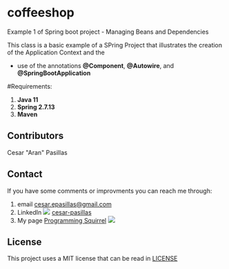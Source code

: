 # coffeeshop
Example 1 of Spring boot project - Managing Beans and Dependencies

This class is a basic example of a SPring Project that illustrates the creation of the Application Context and the
 * use of the annotations <b>@Component</b>, <b>@Autowire</b>, and <b>@SpringBootApplication</b>

#Requirements:
1. **Java 11** 
2. **Spring 2.7.13**
3. **Maven**

## Contributors
Cesar "Aran" Pasillas

## Contact
If you have some comments or improvments you can reach me through: 
1. email cesar.epasillas@gmail.com
2. LinkedIn ![](https://content.linkedin.com/content/dam/me/business/en-us/amp/brand-site/v2/bg/LI-Bug.svg.original.svg) [cesar-pasillas](https://www.linkedin.com/in/cesar-pasillas/)
3. My page [Programming Squirrel](https://programmingsquirrel.wordpress.com/)
   ![](https://programmingsquirrel.files.wordpress.com/2023/05/cropped-logo_ardilla_programmer_yellow.png?w=84&h=80)

## License
This project uses a MIT license that can be read in [LICENSE](/LICENSE)
